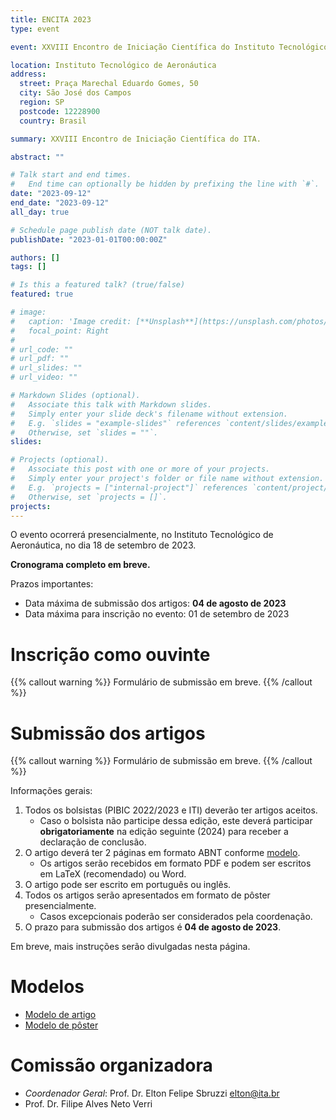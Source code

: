 ```yaml
---
title: ENCITA 2023
type: event

event: XXVIII Encontro de Iniciação Científica do Instituto Tecnológico de Aeronáutica

location: Instituto Tecnológico de Aeronáutica
address:
  street: Praça Marechal Eduardo Gomes, 50
  city: São José dos Campos
  region: SP
  postcode: 12228900
  country: Brasil

summary: XXVIII Encontro de Iniciação Científica do ITA.

abstract: ""

# Talk start and end times.
#   End time can optionally be hidden by prefixing the line with `#`.
date: "2023-09-12"
end_date: "2023-09-12"
all_day: true

# Schedule page publish date (NOT talk date).
publishDate: "2023-01-01T00:00:00Z"

authors: []
tags: []

# Is this a featured talk? (true/false)
featured: true

# image:
#   caption: 'Image credit: [**Unsplash**](https://unsplash.com/photos/bzdhc5b3Bxs)'
#   focal_point: Right
#
# url_code: ""
# url_pdf: ""
# url_slides: ""
# url_video: ""

# Markdown Slides (optional).
#   Associate this talk with Markdown slides.
#   Simply enter your slide deck's filename without extension.
#   E.g. `slides = "example-slides"` references `content/slides/example-slides.md`.
#   Otherwise, set `slides = ""`.
slides:

# Projects (optional).
#   Associate this post with one or more of your projects.
#   Simply enter your project's folder or file name without extension.
#   E.g. `projects = ["internal-project"]` references `content/project/deep-learning/index.md`.
#   Otherwise, set `projects = []`.
projects:
---
```


O evento ocorrerá presencialmente, no Instituto Tecnológico
de Aeronáutica, no dia 18 de setembro de 2023.

**Cronograma completo em breve.**

Prazos importantes:

- Data máxima de submissão dos artigos: **04 de agosto de 2023**
- Data máxima para inscrição no evento: 01 de setembro de 2023

# Inscrição como ouvinte

{{% callout warning %}}
Formulário de submissão em breve.
{{% /callout %}}

# Submissão dos artigos

{{% callout warning %}}
Formulário de submissão em breve.
{{% /callout %}}

Informações gerais:

1. Todos os bolsistas (PIBIC 2022/2023 e ITI) deverão ter artigos aceitos.
    - Caso o bolsista não participe dessa edição, este deverá participar
      **obrigatoriamente** na edição seguinte (2024) para receber a declaração
      de conclusão.
1. O artigo deverá ter 2 páginas em formato ABNT conforme [modelo](/documentos/modelos/artigo-encita-modelo.zip).
    - Os artigos serão recebidos em formato PDF e podem ser escritos em LaTeX (recomendado) ou Word.
1. O artigo pode ser escrito em português ou inglês.
1. Todos os artigos serão apresentados em formato de pôster presencialmente.
    - Casos excepcionais poderão ser considerados pela coordenação.
1. O prazo para submissão dos artigos é **04 de agosto de 2023**.

Em breve, mais instruções serão divulgadas nesta página.

# Modelos

- [Modelo de artigo](/documentos/modelos/artigo-encita-modelo.zip)
- [Modelo de pôster](/documentos/modelos/poster-encita-modelo.pptx)

# Comissão organizadora

- *Coordenador Geral*: Prof. Dr. Elton Felipe Sbruzzi <elton@ita.br>
- Prof. Dr. Filipe Alves Neto Verri
